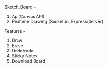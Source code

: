 
 Sketch_Board - 
1. Api(Canvas API)
2. Realtime Drawing (Socket.io, Express(Server)



Features -

1. Draw
2. Erase
3. Undo/redo
4. Sticky Notes
5. Download Board    
